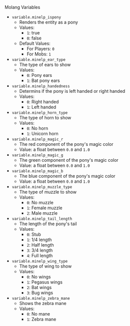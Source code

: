
Molang Variables
- `variable.minelp_ispony`
  - Renders the entity as a pony
  - Values:
    - `1`: true
    - `0`: false
  - Default Values:
    - For Players: `0`
    - For Mobs: `1`
- `variable.minelp_ear_type`
  - The type of ears to show
  - Values:
    - `0`: Pony ears
    - `1`: Bat pony ears
- `variable.minelp_handedness`
  - Determins if the pony is left handed or right handed
  - Values:
    - `0`: Right handed
    - `1`: Left handed
- `variable.minelp_horn_type`
  - The type of horn to show
  - Values:
    - `0`: No horn
    - `1`: Unicorn horn
- `variable.minelp_magic_r`
  - The red component of the pony's magic color
  - Value: a float between `0.0` and `1.0`
- `variable.minelp_magic_g`
  - The green component of the pony's magic color
  - Value: a float between `0.0` and `1.0`
- `variable.minelp_magic_b`
  - The blue component of the pony's magic color
  - Value: a float between `0.0` and `1.0`
- `variable.minelp_muzzle_type`
  - The type of muzzle to show
  - Values:
    - `0`: No muzzle
    - `1`: Female muzzle
    - `2`: Male muzzle
- `variable.minelp_tail_length`
  - The length of the pony's tail
  - Values:
    - `0`: Stub
    - `1`: 1/4 length
    - `2`: Half length
    - `3`: 3/4 length
    - `4`: Full length
- `variable.minelp_wing_type`
  - The type of wing to show
  - Values:
    - `0`: No wings
    - `1`: Pegasus wings
    - `2`: Bat wings
    - `3`: Bug wings
- `variable.minelp_zebra_mane`
  - Shows the zebra mane
  - Values:
    - `0`: No mane
    - `1`: Zebra mane

